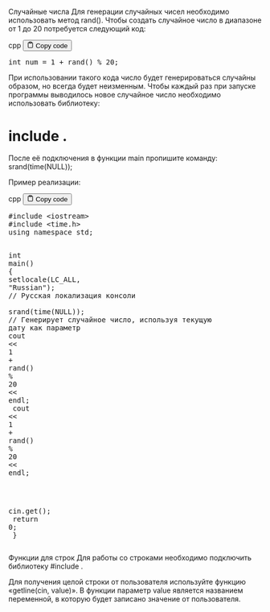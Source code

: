<p>Случайные числа
Для генерации случайных чисел необходимо использовать метод rand(). Чтобы создать случайное число в диапазоне от 1 до 20 потребуется следующий код:</p>
<div class="code-element">
<div class="lang-line">
  <text>cpp</text>
  <button class="copy-button"
          id="codeadba9642e973cf68b75d61b20ccf0a06b"
          onclick="copyCode(codeadba9642e973cf68b75d61b20ccf0a06, codeadba9642e973cf68b75d61b20ccf0a06b)">
    <svg stroke="currentColor"
         fill="none"
         stroke-width="2"
         viewBox="0 0 24 24"
         stroke-linecap="round"
         stroke-linejoin="round"
         class="h-4 w-4"
         height="1em"
         width="1em"
         xmlns="http://www.w3.org/2000/svg">
      <path d="M16 4h2a2 2 0 0 1 2 2v14a2 2 0 0 1-2 2H6a2 2 0 0 1-2-2V6a2 2 0 0 1 2-2h2"></path>
      <rect x="8" y="2" width="8" height="4" rx="1" ry="1"></rect>
    </svg>
    <text>Copy code</text>
  </button>

</div>
<div class="code" id="codeadba9642e973cf68b75d61b20ccf0a06"><div class="highlight"><pre><span></span><span class="kt">int</span><span class="w"> </span><span class="n">num</span><span class="w"> </span><span class="o">=</span><span class="w"> </span><span class="mi">1</span><span class="w"> </span><span class="o">+</span><span class="w"> </span><span class="n">rand</span><span class="p">()</span><span class="w"> </span><span class="o">%</span><span class="w"> </span><span class="mi">20</span><span class="p">;</span>
</pre></div></div>
</div>

<p>При использовании такого кода число будет генерироваться случайны образом, но всегда будет неизменным. 
Чтобы каждый раз при запуске программы выводилось новое случайное число необходимо использовать библиотеку: </p>
<h1>include <time.h>.</h1>
<p>После её подключения в функции main пропишите команду: srand(time(NULL));</p>
<p>Пример реализации:</p>
<div class="code-element">
<div class="lang-line">
  <text>cpp</text>
  <button class="copy-button"
          id="code42ea7dda79f7ab8046e4d4027b6ba138b"
          onclick="copyCode(code42ea7dda79f7ab8046e4d4027b6ba138, code42ea7dda79f7ab8046e4d4027b6ba138b)">
    <svg stroke="currentColor"
         fill="none"
         stroke-width="2"
         viewBox="0 0 24 24"
         stroke-linecap="round"
         stroke-linejoin="round"
         class="h-4 w-4"
         height="1em"
         width="1em"
         xmlns="http://www.w3.org/2000/svg">
      <path d="M16 4h2a2 2 0 0 1 2 2v14a2 2 0 0 1-2 2H6a2 2 0 0 1-2-2V6a2 2 0 0 1 2-2h2"></path>
      <rect x="8" y="2" width="8" height="4" rx="1" ry="1"></rect>
    </svg>
    <text>Copy code</text>
  </button>

</div>
<div class="code" id="code42ea7dda79f7ab8046e4d4027b6ba138"><div class="highlight"><pre><span></span><span class="cp">#include</span><span class="w"> </span><span class="cpf">&lt;iostream&gt;</span>
<span class="cp">#include</span><span class="w"> </span><span class="cpf">&lt;time.h&gt;</span>
<span class="k">using</span><span class="w"> </span><span class="k">namespace</span><span class="w"> </span><span class="nn">std</span><span class="p">;</span><span class="w"> </span>

<span class="kt">int</span><span class="w"> </span><span class="nf">main</span><span class="p">()</span><span class="w"> </span><span class="p">{</span>
<span class="w">    </span><span class="n">setlocale</span><span class="p">(</span><span class="n">LC_ALL</span><span class="p">,</span><span class="w"> </span><span class="s">&quot;Russian&quot;</span><span class="p">);</span><span class="w"> </span><span class="c1">// Русская локализация консоли</span>
<span class="w">    </span><span class="n">srand</span><span class="p">(</span><span class="n">time</span><span class="p">(</span><span class="nb">NULL</span><span class="p">));</span><span class="w"> </span><span class="c1">// Генерирует случайное число, используя текущую дату как параметр</span>
<span class="w">    </span><span class="n">cout</span><span class="w"> </span><span class="o">&lt;&lt;</span><span class="w"> </span><span class="mi">1</span><span class="w"> </span><span class="o">+</span><span class="w"> </span><span class="n">rand</span><span class="p">()</span><span class="w"> </span><span class="o">%</span><span class="w"> </span><span class="mi">20</span><span class="w"> </span><span class="o">&lt;&lt;</span><span class="w"> </span><span class="n">endl</span><span class="p">;</span>
<span class="w">    </span><span class="n">cout</span><span class="w"> </span><span class="o">&lt;&lt;</span><span class="w"> </span><span class="mi">1</span><span class="w"> </span><span class="o">+</span><span class="w"> </span><span class="n">rand</span><span class="p">()</span><span class="w"> </span><span class="o">%</span><span class="w"> </span><span class="mi">20</span><span class="w"> </span><span class="o">&lt;&lt;</span><span class="w"> </span><span class="n">endl</span><span class="p">;</span>

<span class="w">    </span><span class="n">cin</span><span class="p">.</span><span class="n">get</span><span class="p">();</span>
<span class="w">    </span><span class="k">return</span><span class="w"> </span><span class="mi">0</span><span class="p">;</span><span class="w"> </span>
<span class="p">}</span>
</pre></div></div>
</div>

<p>Функции для строк
Для работы со строками необходимо подключить библиотеку #include <string>. </p>
<p>Для получения целой строки от пользователя используйте функцию «getline(cin, value)». 
В функции параметр value является названием переменной, в которую будет записано значение от пользователя.</p>